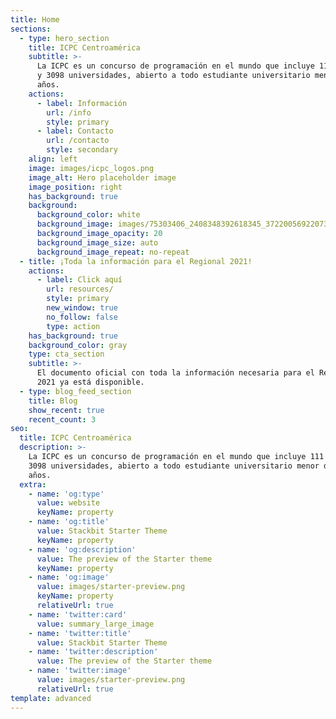 ```yaml
---
title: Home
sections:
  - type: hero_section
    title: ICPC Centroamérica
    subtitle: >-
      La ICPC es un concurso de programación en el mundo que incluye 111 países
      y 3098 universidades, abierto a todo estudiante universitario menor de 23
      años.
    actions:
      - label: Información
        url: /info
        style: primary
      - label: Contacto
        url: /contacto
        style: secondary
    align: left
    image: images/icpc_logos.png
    image_alt: Hero placeholder image
    image_position: right
    has_background: true
    background:
      background_color: white
      background_image: images/75303406_2408348392618345_3722005692207333376_o.jpg
      background_image_opacity: 20
      background_image_size: auto
      background_image_repeat: no-repeat
  - title: ¡Toda la información para el Regional 2021!
    actions:
      - label: Click aquí
        url: resources/
        style: primary
        new_window: true
        no_follow: false
        type: action
    has_background: true
    background_color: gray
    type: cta_section
    subtitle: >-
      El documento oficial con toda la información necesaria para el Regional
      2021 ya está disponible.
  - type: blog_feed_section
    title: Blog
    show_recent: true
    recent_count: 3
seo:
  title: ICPC Centroamérica
  description: >-
    La ICPC es un concurso de programación en el mundo que incluye 111 países y
    3098 universidades, abierto a todo estudiante universitario menor de 23
    años.
  extra:
    - name: 'og:type'
      value: website
      keyName: property
    - name: 'og:title'
      value: Stackbit Starter Theme
      keyName: property
    - name: 'og:description'
      value: The preview of the Starter theme
      keyName: property
    - name: 'og:image'
      value: images/starter-preview.png
      keyName: property
      relativeUrl: true
    - name: 'twitter:card'
      value: summary_large_image
    - name: 'twitter:title'
      value: Stackbit Starter Theme
    - name: 'twitter:description'
      value: The preview of the Starter theme
    - name: 'twitter:image'
      value: images/starter-preview.png
      relativeUrl: true
template: advanced
---
```

